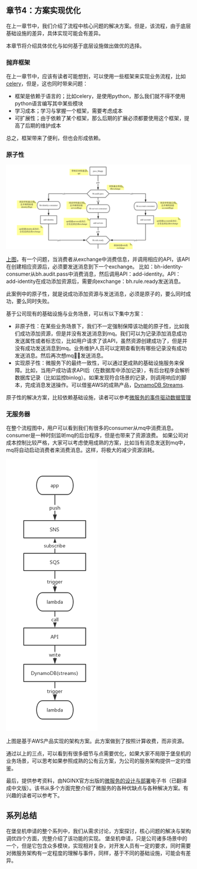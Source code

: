 ## 章节4：方案实现优化

在上一章节中，我们介绍了流程中核心问题的解决方案。但是，该流程，由于底层基础设施的差异，具体实现可能会有差异。

本章节将介绍具体优化与如何基于底层设施做出做优的选择。

### 抛弃框架

在上一章节中，应该有读者可能想到，可以使用一些框架来实现业务流程，比如[celery](http://www.celeryproject.org/)，但是，这也同时带来问题：
- 框架是依赖于语言的；比如celery，是使用python，那么我们就不得不使用python语言编写其中某些模块
- 学习成本；学习与掌握一个框架，需要考虑成本
- 可扩展性；由于依赖了某个框架，那么后期的扩展必须都要使用这个框架，提高了后期的维护成本

总之，框架带来了便利，但也会形成依赖。

### 原子性
![atomicity.png](atomicity.png)

[上图](https://www.processon.com/view/link/5c492dbfe4b056ae29fb2676)，有一个问题，当消费者从exchange中消费信息，并调用相应的API，该API在创建相应资源后，必须要发送消息到下一个exchange。
比如：bh-identity-consumer从bh.audit.pass中消费消息，然后调用API：add-identity。API：add-identity在成功添加资源后，需要向exchange：bh.rule.ready发送消息。

此案例中的原子性，就是说成功添加资源与发送消息，必须是原子的，要么同时成功，要么同时失败。

基于公司现有的基础设施与业务场景，可以有以下集中方案：
- 非原子性：在某些业务场景下，我们不一定强制保障该功能的原子性，比如我们成功添加资源，但是并没有发送消息到mq。我们可以为记录添加消息成功发送属性或者标志位，比如用户请求了该API，虽然资源创建成功了，但是并没有成功发送消息到mq。业务维护人员可以定期查看到有哪些记录没有成功发送消息。然后再次想mq发送消息。
- 实现原子性：微服务下的最终一致性，可以通过更成熟的基础设施服务来保障。比如，当用户成功请求API后（在数据库中添加记录），有后台程序会解析数据库记录（比如监控binlog）。如果发现符合场景的记录，则调用响应的脚本，完成消息发送操作。可以借鉴AWS的成熟产品，[DynamoDB Streams](https://docs.aws.amazon.com/amazondynamodb/latest/developerguide/Streams.html).

原子性的解决方案，比较依赖基础设施，读者可以参考[微服务的事件驱动数据管理](https://github.com/liubq919/microservices-design-deploy_cn/blob/master/chapter5.md)

### 无服务器
在整个流程图中，用户可以看到我们有很多的consumer从mq中消费消息。consumer是一种时刻监听mq的后台程序，但是也带来了资源浪费。
如果公司对成本控制比较严格，大家可以考虑使用成熟的方案，比如当有消息发送到mq中，mq将自动启动消费者来消费消息。这样，将极大的减少资源消耗。

![aws-sqs-lambda.jpg](aws-sqs-lambda.jpg)

上图是基于AWS产品实现的架构方案。此方案做到了按照计算收费，而非资源。

通过以上的三点，可以看到有很多细节与点需要优化，如果大家不局限于堡垒机的业务场景，可以思考如果参照成熟的公有云方案，为公司的服务架构提供一定的借鉴。

最后，提供参考资料，由NGINX官方出版的[微服务的设计与部署](https://github.com/liubq919/microservices-design-deploy_cn)电子书（已翻译成中文版）。该书从多个方面完整介绍了微服务的各种优缺点与各种解决方案。有兴趣的读者可以参考下。


## 系列总结
在堡垒机申请的整个系列中，我们从需求讨论，方案探讨，核心问题的解决与架构调优四个方面，完整介绍了该功能的实现。
堡垒机申请，只是公司诸多场景中的一个，但是它包含众多模块，实现相对复杂，对开发人员有一定的要求，同时需要对微服务架构有一定程度的理解与事件，同样，基于不同的基础设施，可能会有差异。
